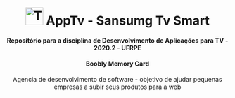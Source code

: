 <h1 align = "center" >
  <img alt="Tizen" width = "40px" src="https://icons-for-free.com/iconfiles/png/512/tizen+icon-1320167914346580857.png">
  AppTv - Sansumg Tv Smart 
</h1>
<h4 align="center" >Repositório para a disciplina de Desenvolvimento de Aplicações para TV - 2020.2 - UFRPE</h4>
<h4 align="center" >Boobly Memory Card</h4>


<p align = "center">Agencia de desenvolvimento de software - objetivo de ajudar pequenas empresas a subir seus produtos para a web</p>
